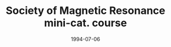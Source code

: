 ---
title: "Society of Magnetic Resonance mini-cat. course"
project_id: 
date: 1994-07-06
conference_id: ""
presenters:
   - peter_bandettini
summary: "Society of Magnetic Resonance mini-cat. course, San Francisco, CA"
file: /assets/presentations/
filename: 
layout: presentation
---
